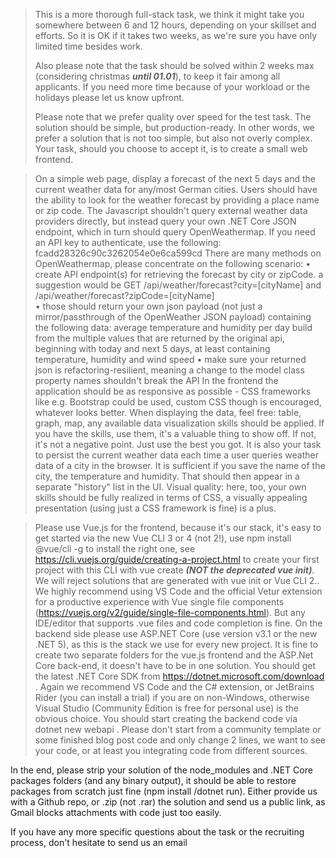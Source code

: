 
>This is a more thorough full-stack task, we think it might take you somewhere between 6 and 12 hours, depending on your skillset and efforts. 
>So it is OK if it takes two weeks, as we're sure you have only limited time besides work. 
> 
>Also please note that the task should be solved within 2 weeks max (considering christmas ***until 01.01***), to keep it fair among all applicants.
>If you need more time because of your workload or the holidays please let us know upfront.
> 
>Please note that we prefer quality over speed for the test task. The solution should be simple, but production-ready. 
> In other words, we prefer a solution that is not too simple, but also not overly complex.
Your task, should you choose to accept it, is to create a small web frontend.

>On a simple web page, display a forecast of the next 5 days and the current weather data for any/most German cities. 
Users should have the ability to look for the weather forecast by providing a place name or zip code.
The Javascript shouldn't query external weather data providers directly, but instead query your own .NET Core JSON endpoint, which in turn should query OpenWeathermap. If you need an API key to authenticate, use the following: fcadd28326c90c3262054e0e6ca599cd
There are many methods on OpenWeathermap, please concentrate on the following scenario:
•	create API endpoint(s) for retrieving the forecast by city or zipCode. a suggestion would be GET /api/weather/forecast?city=[cityName] and /api/weather/forecast?zipCode=[cityName]  
•	those should return your own json payload (not just a mirror/passthrough of the OpenWeather JSON payload) containing the following data: average temperature and humidity per day build from the multiple values that are returned by the original api, beginning with today and next 5 days, at least containing temperature, humidity and wind speed
•	make sure your returned json is refactoring-resilient, meaning a change to the model class property names shouldn't break the API
In the frontend the application should be as responsive as possible - CSS frameworks like e.g. Bootstrap could be used, custom CSS though is encouraged, whatever looks better. When displaying the data, feel free: table, graph, map, any available data visualization skills should be applied. If you have the skills, use them, it's a valuable thing to show off. If not, it's not a negative point. Just use the best you got.
It is also your task to persist the current weather data each time a user queries weather data of a city in the browser. It is sufficient if you save the name of the city, the temperature and humidity. That should then appear in a separate "history" list in the UI.
Visual quality: here, too, your own skills should be fully realized in terms of CSS, a visually appealing presentation (using just a CSS framework is fine) is a plus.

>Please use Vue.js for the frontend, because it's our stack, 
> it's easy to get started via the new Vue CLI 3 or 4 (not 2!), 
> use npm install @vue/cli -g to install the right one, 
> see https://cli.vuejs.org/guide/creating-a-project.html to create your first project with this CLI with vue create 
> ***(NOT the deprecated vue init)***. 
> We will reject solutions that are generated with vue init or Vue CLI 2..
>We highly recommend using VS Code 
> and the official Vetur extension for a productive experience with Vue single file components 
> (https://vuejs.org/v2/guide/single-file-components.html). 
> But any IDE/editor that supports .vue files and code completion is fine.
On the backend side please use ASP.NET Core (use version v3.1 or the new .NET 5), 
> as this is the stack we use for every new project. 
> It is fine to create two separate folders for the vue.js frontend and the ASP.Net Core back-end, 
> it doesn't have to be in one solution. 
> You should get the latest .NET Core SDK from https://dotnet.microsoft.com/download . 
> Again we recommend VS Code and the C# extension, or JetBrains Rider (you can install a trial) if you are on non-Windows,
> otherwise Visual Studio (Community Edition is free for personal use) is the obvious choice. 
> You should start creating the backend code via dotnet new webapi . 
> Please don't start from a community template or some finished blog post code and only change 2 lines, 
> we want to see your code, or at least you integrating code from different sources.

In the end, please strip your solution of the node_modules and .NET Core packages folders (and any binary output), it should be able to restore packages from scratch just fine (npm install /dotnet run). Either provide us with a Github repo, or .zip (not .rar) the solution and send us a public link, as Gmail blocks attachments with code just too easily.

If you have any more specific questions about the task or the recruiting process, don't hesitate to send us an email